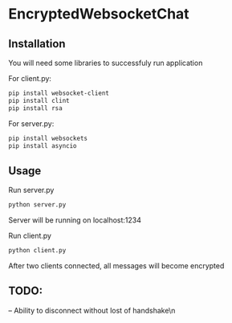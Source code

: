 # EncryptedWebsocketChat

## Installation
You will need some libraries to successfuly run application

For client.py:
```bash
pip install websocket-client
pip install clint
pip install rsa
```
For server.py:
```bash
pip install websockets
pip install asyncio
```

## Usage

Run server.py

```bash
python server.py
```
Server will be running on localhost:1234

Run client.py

```bash
python client.py
```

After two clients connected, all messages will become encrypted

## TODO:

– Ability to disconnect without lost of handshake\n
